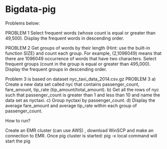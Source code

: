 # Bigdata-pig

Problems below:


PROBLEM 1
Select frequent words (whose count is equal or greater than 49,500).
Display the frequent words in descending order.

PROBLEM 2
Get groups of words by their length (Hint: use the built-in function SIZE) and count each group.
For example, (2,1096049) means that there are 1096049 occurrence of words that have two
characters.
Select frequent groups (count in the group is equal or greater than 495,000).
Display the frequent groups in descending order.


Problem 3 is based on dataset nyc_taxi_data_2014.csv.gz
PROBLEM 3
a) Create a new data set called nyc that contains passenger_count, fare_amount, tip_rate
(tip_amount/total_amount).
b) Get all the rows of nyc such that passenger_count is greater than 1 and less than 10 and
name the data set as nyctaxi.
c) Group nyctaxi by passenger_count.
d) Display the average fare_amount and average tip_rate within each group of
passenger_count.


How to run?

Create an EMR cluster (can use AWS) , download WinSCP and make an connection to EMR.
Once pig cluster is started: 
pig -x local command will start the pig
